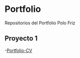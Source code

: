 # Portfolio

Repositorios del Portfolio Polo Friz

## Proyecto 1

-[Portfolio-CV](https://matiaspolofriz.github.io/proyecto-1/portfolio-polofriz)
